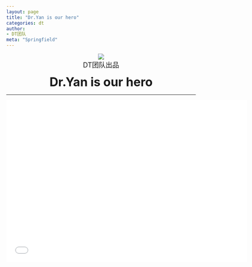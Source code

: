 ```yaml
---
layout: page
title: "Dr.Yan is our hero"
categories: dt
author:
- DT团队
meta: "Springfield"
---
```


<center>
    <img src="../../../../image/dt/logo.png"/>
</center>

<center>
    <font size=4>
        DT团队出品
    </font>
</center>
    
**<center><font size=6>Dr.Yan is our hero</font></center>**

<hr>

<center>
<iframe width="640" height="430" src="../../../../video/dt/Dr_Yan_is_our_hero.mp4" frameborder="0" allow="accelerometer; autoplay; encrypted-media; gyroscope; picture-in-picture" allowfullscreen></iframe>
</center>
